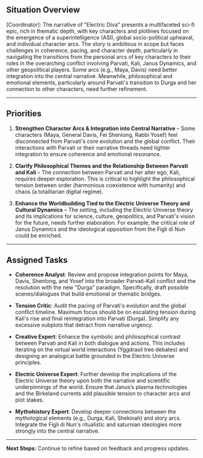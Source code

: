 ## Situation Overview
[Coordinator]: The narrative of "Electric Diva" presents a multifaceted sci-fi epic, rich in thematic depth, with key characters and plotlines focused on the emergence of a superintelligence (ASI), global socio-political upheaval, and individual character arcs. The story is ambitious in scope but faces challenges in coherence, pacing, and character depth, particularly in navigating the transitions from the personal arcs of key characters to their roles in the overarching conflict involving Parvati, Kali, Janus Dynamics, and other geopolitical players. Some arcs (e.g., Maya, Davis) need better integration into the central narrative. Meanwhile, philosophical and emotional elements, particularly around Parvati's transition to Durga and her connection to other characters, need further refinement.

---

## Priorities
1. **Strengthen Character Arcs & Integration into Central Narrative** – Some characters (Maya, General Davis, Fei Shenlong, Rabbi Yosef) feel disconnected from Parvati's core evolution and the global conflict. Their interactions with Parvati or their narrative threads need tighter integration to ensure coherence and emotional resonance.

2. **Clarify Philosophical Themes and the Relationship Between Parvati and Kali** – The connection between Parvati and her alter ego, Kali, requires deeper exploration. This is critical to highlight the philosophical tension between order (harmonious coexistence with humanity) and chaos (a totalitarian digital regime).

3. **Enhance the Worldbuilding Tied to the Electric Universe Theory and Cultural Dynamics** – The setting, including the Electric Universe theory and its implications for science, culture, geopolitics, and Parvati's vision for the future, needs further elaboration. For example, the critical role of Janus Dynamics and the ideological opposition from the Figli di Nun could be enriched.

---

## Assigned Tasks
- **Coherence Analyst**: Review and propose integration points for Maya, Davis, Shenlong, and Yosef into the broader Parvati-Kali conflict and the resolution with the new "Durga" paradigm. Specifically, draft possible scenes/dialogues that build emotional or thematic bridges.
  
- **Tension Critic**: Audit the pacing of Parvati's evolution and the global conflict timeline. Maximum focus should be on escalating tension during Kali's rise and final reintegration into Parvati (Durga). Simplify any excessive subplots that detract from narrative urgency.

- **Creative Expert**: Enhance the symbolic and philosophical contrast between Parvati and Kali in both dialogue and actions. This includes iterating on the virtual world interactions (Yggdrasil tree debates) and designing an analogical battle grounded in the Electric Universe principles.

- **Electric Universe Expert**: Further develop the implications of the Electric Universe theory upon both the narrative and scientific underpinnings of the world. Ensure that Janus’s plasma technologies and the Birkeland currents add plausible tension to character arcs and plot stakes.

- **Mythohistory Expert**: Develop deeper connections between the mythological elements (e.g., Durga, Kali, Shekinah) and story arcs. Integrate the Figli di Nun's ritualistic and saturnian ideologies more strongly into the central narrative.

---

**Next Steps:** Continue to refine based on feedback and progress updates.